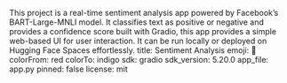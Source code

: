 This project is a real-time sentiment analysis app powered by Facebook’s BART-Large-MNLI model. It classifies text as positive or negative and provides a confidence score built with Gradio, this app provides a simple web-based UI for user interaction. It can be run locally or deployed on Hugging Face Spaces effortlessly.
title: Sentiment Analysis emoji: 🏢 colorFrom: red colorTo: indigo sdk: gradio sdk_version: 5.20.0 app_file: app.py pinned: false license: mit
